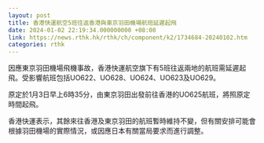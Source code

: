 ```yaml
---
layout: post
title: 香港快運航空5班往返香港與東京羽田機場航班延遲起飛
date: 2024-01-02 22:19:34.000000000 +08:00
link: https://news.rthk.hk/rthk/ch/component/k2/1734684-20240102.htm
categories: rthk
---
```


因應東京羽田機場飛機事故，香港快運航空旗下有5班往返兩地的航班需延遲起飛。受影響航班包括UO622、UO628、UO624、UO623及UO629。

原定於1月3日早上6時35分，由東京羽田出發前往香港的UO625航班，將照原定時間起飛。

香港快運表示，其餘來往香港及東京羽田的航班暫時維持不變，但有關安排可能會根據羽田機場的實際情況，或因應日本有關當局要求而進行調整。
